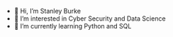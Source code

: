 - 👋 Hi, I’m Stanley Burke
- 👀 I’m interested in Cyber Security and Data Science
- 🌱 I’m currently learning Python and SQL


<!---
stanley-burke/stanley-burke is a ✨ special ✨ repository because its `README.md` (this file) appears on your GitHub profile.
You can click the Preview link to take a look at your changes.
--->
